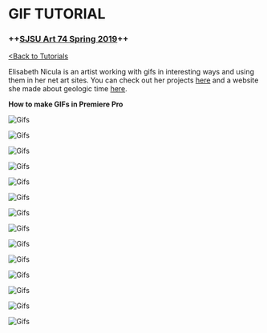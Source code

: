 # **GIF TUTORIAL**

### **++[SJSU Art 74 Spring 2019](https://carriehott.github.io/SJSU-Art74-Sp2019/)++**

[<Back to Tutorials](https://carriehott.github.io/SJSU-Art74-Sp2019/tutorials)

Elisabeth Nicula is an artist working with gifs in interesting ways and using them in her net art sites. You can check out her projects [here](https://elisabethnicula.com) and a website she made about geologic time [here](https://www.geologicaltime.net).

**How to make GIFs in Premiere Pro**<br>

![Gifs](Art74_GIFs.001.jpeg)

![Gifs](Art74_GIFs.002.jpeg)

![Gifs](Art74_GIFs.003.jpeg)

![Gifs](Art74_GIFs.004.jpeg)

![Gifs](Art74_GIFs.005.jpeg)

![Gifs](Art74_GIFs.006.jpeg)

![Gifs](Art74_GIFs.007.jpeg)

![Gifs](Art74_GIFs.008.jpeg)

![Gifs](Art74_GIFs.009.jpeg)

![Gifs](Art74_GIFs.010.jpeg)

![Gifs](Art74_GIFs.011.jpeg)

![Gifs](Art74_GIFs.012.jpeg)

![Gifs](Art74_GIFs.013.jpeg)

![Gifs](Art74_GIFs.014.jpeg)
